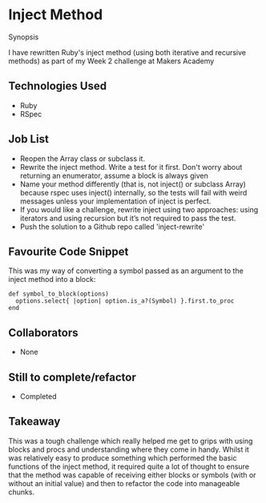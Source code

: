 Inject Method
=======================

Synopsis

I have rewritten Ruby's inject method (using both iterative and recursive methods) as part of my Week 2 challenge at Makers Academy

## Technologies Used

- Ruby
- RSpec

## Job List

- Reopen the Array class or subclass it.
- Rewrite the inject method. Write a test for it first. Don't worry about returning an enumerator, assume a block is always given
- Name your method differently (that is, not inject() or subclass Array) because rspec uses inject() internally, so the tests will fail with weird messages unless your implementation of inject is perfect.
- If you would like a challenge, rewrite inject using two approaches: using iterators and using recursion but it’s not required to pass the test.
- Push the solution to a Github repo called 'inject-rewrite'

## Favourite Code Snippet

This was my way of converting a symbol passed as an argument to the inject method into a block:
~~~
def symbol_to_block(options)
  options.select{ |option| option.is_a?(Symbol) }.first.to_proc 
end
~~~

## Collaborators

- None

## Still to complete/refactor

- Completed

## Takeaway

This was a tough challenge which really helped me get to grips with using blocks and procs and understanding where they come in handy. Whilst it was relatively easy to produce something which performed the basic functions of the inject method, it required quite a lot of thought to ensure that the method was capable of receiving either blocks or symbols (with or without an initial value) and then to refactor the code into manageable chunks. 
